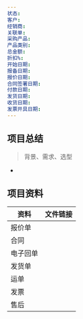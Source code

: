 ```yaml
---
状态:
客户:
经销商:
关联单:
采购产品:
产品类别:
总金额:
折扣%:
开始日期:
报备日期:
报价日期:
合同签署日期:
付款日期:
发货日期:
收货日期:
发票开具日期:
---
```


## 项目总结

> 背景、需求、选型

- 

## 项目资料

| 资料   | 文件链接 |
| ---- | ---- |
| 报价单  |      |
| 合同   |      |
| 电子回单 |      |
| 发货单  |      |
| 运单   |      |
| 发票   |      |
| 售后   |      |


